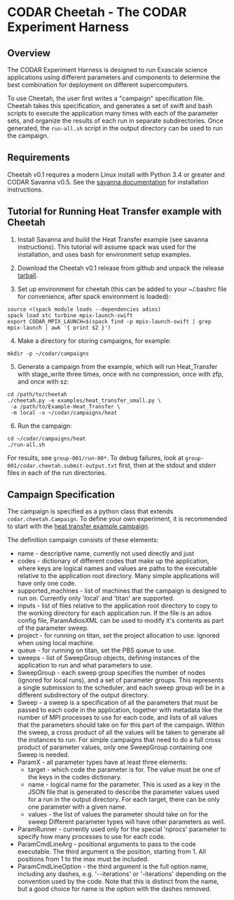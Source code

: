 # CODAR Cheetah - The CODAR Experiment Harness

## Overview

The CODAR Experiment Harness is designed to run Exascale science applications
using different parameters and components to determine the best combination
for deployment on different supercomputers.

To use Cheetah, the user first writes a "campaign" specification file.
Cheetah takes this specification, and generates a set of swift and bash
scripts to execute the application many times with each of the parameter sets,
and organize the results of each run in separate subdirectories. Once
generated, the `run-all.sh` script in the output directory can be used
to run the campaign.

## Requirements

Cheetah v0.1 requires a modern Linux install with Python 3.4 or greater
and CODAR Savanna v0.5. See the
[savanna documentation](https://github.com/CODARcode/savanna)
for installation instructions.

## Tutorial for Running Heat Transfer example with Cheetah

1. Install Savanna and build the Heat Transfer example (see savanna
   instructions). This tutorial will assume spack was used for the
   installation, and uses bash for environment setup examples.

2. Download the Cheetah v0.1 release from github and unpack the release
   [tarball](https://github.com/CODARcode/cheetah/archive/v0.1.tar.gz).

3. Set up environment for cheetah (this can be added to your ~/.bashrc
   file for convenience, after spack environment is loaded):

```
source <(spack module loads --dependencies adios)
spack load stc turbine mpix-launch-swift
export CODAR_MPIX_LAUNCH=$(spack find -p mpix-launch-swift | grep mpix-launch | awk '{ print $2 }')
```

4. Make a directory for storing campaigns, for example:

```
mkdir -p ~/codar/campaigns
```

5. Generate a campaign from the example, which will run Heat\_Transfer
   with stage\_write three times, once with no compression, once with
   zfp, and once with sz:

```
cd /path/to/cheetah
./cheetah.py -e examples/heat_transfer_small.py \
 -a /path/to/Example-Heat_Transfer \
 -m local -o ~/codar/campaigns/heat
```

6. Run the campaign:

```
cd ~/codar/campaigns/heat
./run-all.sh
```

For results, see `group-001/run-00*`. To debug failures, look at
`group-001/codar.cheetah.submit-output.txt` first, then at the stdout
and stderr files in each of the run directories.

## Campaign Specification

The campaign is specified as a python class that extends
`codar.cheetah.Campaign`. To define your own experiment, it is recommended to
start with the
[heat transfer example campaign](examples/heat_transfer_small.py).

The definition campaign consists of these elements:

- name - descriptive name, currently not used directly and just
- codes - dictionary of different codes that make up the application,
  where keys are logical names and values are paths to the executable
  relative to the application root directory. Many simple applications will
  have only one code.
- supported\_machines - list of machines that the campaign is designed
  to run on. Currently only 'local' and 'titan' are supported.
- inputs - list of files relative to the application root directory to
  copy to the working directory for each application run. If the file is
  an adios config file, ParamAdiosXML can be used to modify it's
  contents as part of the parameter sweep.
- project - for running on titan, set the project allocation to use.
  Ignored when using local machine.
- queue - for running on titan, set the PBS queue to use.
- sweeps - list of SweepGroup objects, defining instances of the
  application to run and what parameters to use.
- SweepGroup - each sweep group specifies the number of nodes (ignored
  for local runs), and a set of parameter groups. This represents a
  single submission to the scheduler, and each sweep group will be in a
  different subdirectory of the output directory.
- Sweep - a sweep is a specification of all the parameters that must be
  passed to each code in the application, together with metadata like
  the number of MPI processes to use for each code, and lists of all
  values that the parameters should take on for this part of the
  campaign. Within the sweep, a cross product of all the values will be
  taken to generate all the instances to run. For simple campaigns that
  need to do a full cross product of parameter values, only one
  SweepGroup containing one Sweep is needed.
- ParamX - all parameter types have at least three elements:
  - target - which code the parameter is for. The value must be one of
    the keys in the codes dictionary.
  - name - logical name for the parameter. This is used as a key in the JSON
    file that is generated to describe the parameter values used for a
    run in the output directory. For each target, there can be only one
    parameter with a given name.
  - values - the list of values the parameter should take on for the
    sweep
  Different parameter types will have other parameters as well.
- ParamRunner - currently used only for the special 'nprocs' parameter
  to specify how many processes to use for each code.
- ParamCmdLineArg - positional arguments to pass to the code executable.
  The third argument is the position, starting from 1. All positions
  from 1 to the max must be included.
- ParamCmdLineOption - the third argument is the full option name,
  including any dashes, e.g. '--iterations' or '-iterations' depending
  on the convention used by the code. Note that this is distinct from
  the name, but a good choice for name is the option with the dashes
  removed.
